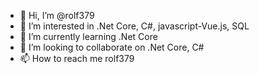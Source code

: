 - 👋 Hi, I’m @rolf379
- 👀 I’m interested in .Net Core, C#, javascript-Vue.js, SQL
- 🌱 I’m currently learning .Net Core
- 💞️ I’m looking to collaborate on .Net Core, C#
- 📫 How to reach me rolf379

<!---
rolf379/rolf379 is a ✨ special ✨ repository because its `README.md` (this file) appears on your GitHub profile.
You can click the Preview link to take a look at your changes.
--->
